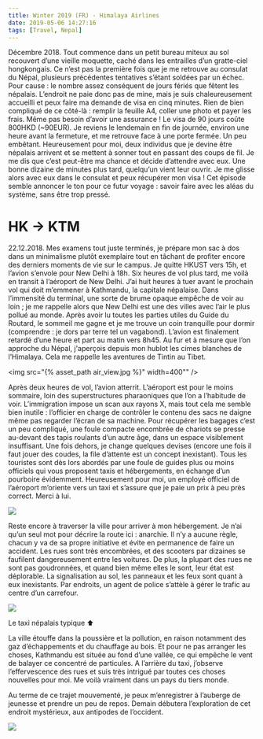 ```yaml
---
title: Winter 2019 (FR) - Himalaya Airlines 
date: 2019-05-06 14:27:16
tags: [Travel, Nepal]
---
```


Décembre 2018. Tout commence dans un petit bureau miteux au sol recouvert d’une vieille moquette, caché dans les entrailles d’un gratte-ciel hongkongais. Ce n’est pas la première fois que je me retrouve au consulat du Népal, plusieurs précédentes tentatives s’étant soldées par un échec. Pour cause : le nombre assez conséquent de jours fériés que fêtent les népalais. L’endroit ne paie donc pas de mine, mais je suis chaleureusement accueilli et peux faire ma demande de visa en cinq minutes. Rien de bien compliqué de ce côté-là : remplir la feuille A4, coller une photo et payer les frais. Même pas besoin d’avoir une assurance ! Le visa de 90 jours coûte 800HKD (~90EUR). Je reviens le lendemain en fin de journée, environ une heure avant la fermeture, et me retrouve face à une porte fermée. Un peu embêtant. Heureusement pour moi, deux individus que je devine être népalais arrivent et se mettent à sonner tout en passant des coups de fil. Je me dis que c’est peut-être ma chance et décide d’attendre avec eux. Une bonne dizaine de minutes plus tard, quelqu’un vient leur ouvrir. Je me glisse alors avec eux dans le consulat et peux récupérer mon visa ! Cet épisode semble annoncer le ton pour ce futur voyage : savoir faire avec les aléas du système, sans être trop pressé.

# HK -> KTM

22.12.2018. Mes examens tout juste terminés, je prépare mon sac à dos dans un minimalisme plutôt exemplaire tout en tâchant de profiter encore des derniers moments de vie sur le campus. Je quitte HKUST vers 15h, et l’avion s’envole pour New Delhi à 18h. Six heures de vol plus tard, me voilà en transit à l’aéroport de New Delhi. J’ai huit heures à tuer avant le prochain vol qui doit m’emmener à Kathmandu, la capitale népalaise. Dans l’immensité du terminal, une sorte de brume opaque empêche de voir au loin ; je me rappelle alors que New Delhi est une des villes avec l’air le plus pollué au monde. Après avoir lu toutes les parties utiles du Guide du Routard, le sommeil me gagne et je me trouve un coin tranquille pour dormir (comprendre : je dors par terre tel un vagabond). L’avion est finalement retardé d’une heure et part au matin vers 8h45. Au fur et à mesure que l’on approche du Népal, j'aperçois depuis mon hublot les cimes blanches de l’Himalaya. Cela me rappelle les aventures de Tintin au Tibet.

<img src="{% asset_path air_view.jpg %}" width=400"" />

Après deux heures de vol, l’avion atterrit. L’aéroport est pour le moins sommaire, loin des superstructures pharaoniques que l’on a l’habitude de voir. L’immigration impose un scan aux rayons X, mais tout cela me semble bien inutile : l’officier en charge de contrôler le contenu des sacs ne daigne même pas regarder l’écran de sa machine. Pour récupérer les bagages c’est un peu compliqué, une foule compacte encombrée de chariots se presse au-devant des tapis roulants d’un autre âge, dans un espace visiblement insuffisant. Une fois dehors, je change quelques devises (encore une fois il faut jouer des coudes, la file d’attente est un concept inexistant). Tous les touristes sont dès lors abordés par une foule de guides plus ou moins officiels qui vous proposent taxis et hébergements, en échange d’un pourboire évidemment. Heureusement pour moi, un employé officiel de l’aéroport m’oriente vers un taxi et s’assure que je paie un prix à peu près correct. Merci à lui.

<img src="{% asset_path airport.jpg %}"  />

Reste encore à traverser la ville pour arriver à mon hébergement. Je n’ai qu’un seul mot pour décrire la route ici : anarchie. Il n’y a aucune règle, chacun y va de sa propre initiative et évite en permanence de faire un accident. Les rues sont très encombrées, et des scooters par dizaines se faufilent dangereusement entre les voitures. De plus, la plupart des rues ne sont pas goudronnées, et quand bien même elles le sont, leur état est déplorable. La signalisation au sol, les panneaux et les feux sont quant à eux inexistants. Par endroits, un agent de police s’attèle à gérer le trafic au centre d’un carrefour. 

<img src="{% asset_path DSC_3177.jpg %}"  />

Le taxi népalais typique ⬆️

La ville étouffe dans la poussière et la pollution, en raison notamment des gaz d’échappements et du chauffage au bois. Et pour ne pas arranger les choses, Kathmandu est située au fond d’une vallée, ce qui empêche le vent de balayer ce concentré de particules. A l’arrière du taxi, j’observe l’effervescence des rues et suis très intrigué par toutes ces choses nouvelles pour moi. Me voilà vraiment dans un pays du tiers monde.

Au terme de ce trajet mouvementé, je peux m’enregistrer à l’auberge de jeunesse et prendre un peu de repos. Demain débutera l’exploration de cet endroit mystérieux, aux antipodes de l’occident.

<img src="{% asset_path DSC_3026.jpg %}" />

